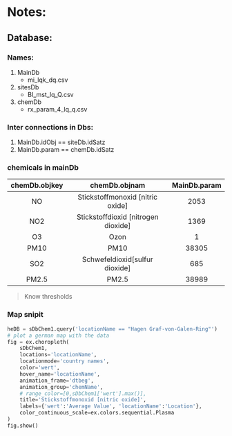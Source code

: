 # Notes:

## Database:

### Names:

1. MainDb
   - mi_lqk_dq.csv
1. sitesDb
   - BI_mst_lq_Q.csv
1. chemDb
   - rx_param_4_lq_q.csv

### Inter connections in Dbs:

1. MainDb.idObj == siteDb.idSatz
1. MainDb.param == chemDb.idSatz

### chemicals in mainDb

| chemDb.objkey |            chemDb.objnam            | MainDb.param |
| :-----------: | :---------------------------------: | :----------: |
|      NO       |  Stickstoffmonoxid [nitric oxide]   |     2053     |
|      NO2      | Stickstoffdioxid [nitrogen dioxide] |     1369     |
|      O3       |                Ozon                 |      1       |
|     PM10      |                PM10                 |    38305     |
|      SO2      |   Schwefeldioxid[sulfur dioxide]    |     685      |
|     PM2.5     |                PM2.5                |    38989     |

> Know thresholds

### Map snipit

```python
heDB = sDbChem1.query('locationName == "Hagen Graf-von-Galen-Ring"')
# plot a german map with the data
fig = ex.choropleth(
    sDbChem1,
    locations='locationName',
    locationmode='country names',
    color='wert',
    hover_name='locationName',
    animation_frame='dtbeg',
    animation_group='chemName',
    # range_color=[0,sDbChem1['wert'].max()],
    title='Stickstoffmonoxid [nitric oxide]',
    labels={'wert':'Average Value', 'locationName':'Location'},
    color_continuous_scale=ex.colors.sequential.Plasma
)
fig.show()
```

